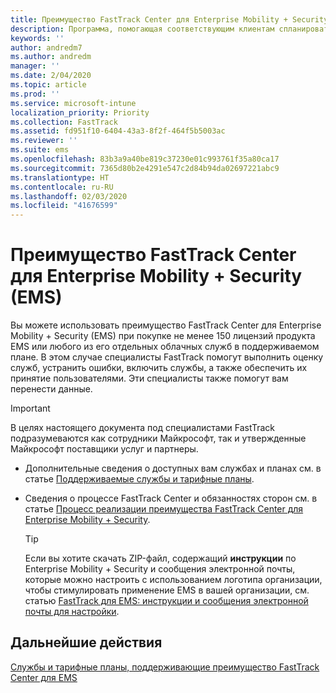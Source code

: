 ```yaml
---
title: Преимущество FastTrack Center для Enterprise Mobility + Security (EMS)
description: Программа, помогающая соответствующим клиентам спланировать и развернуть службы Intune и Azure Active Directory Premium.
keywords: ''
author: andredm7
ms.author: andredm
manager: ''
ms.date: 2/04/2020
ms.topic: article
ms.prod: ''
ms.service: microsoft-intune
localization_priority: Priority
ms.collection: FastTrack
ms.assetid: fd951f10-6404-43a3-8f2f-464f5b5003ac
ms.reviewer: ''
ms.suite: ems
ms.openlocfilehash: 83b3a9a40be819c37230e01c993761f35a80ca17
ms.sourcegitcommit: 7365d80b2e4291e547c2d84b94da02697221abc9
ms.translationtype: HT
ms.contentlocale: ru-RU
ms.lasthandoff: 02/03/2020
ms.locfileid: "41676599"
---
```

# <a name="fasttrack-center-benefit-for-enterprise-mobility--security-ems"></a>Преимущество FastTrack Center для Enterprise Mobility + Security (EMS)

Вы можете использовать преимущество FastTrack Center для Enterprise Mobility + Security (EMS) при покупке не менее 150 лицензий продукта EMS или любого из его отдельных облачных служб в поддерживаемом плане. В этом случае специалисты FastTrack помогут выполнить оценку служб, устранить ошибки, включить службы, а также обеспечить их принятие пользователями. Эти специалисты также помогут вам перенести данные. 

> [!IMPORTANT]
> В целях настоящего документа под специалистами FastTrack подразумеваются как сотрудники Майкрософт, так и утвержденные Майкрософт поставщики услуг и партнеры.

- Дополнительные сведения о доступных вам службах и планах см. в статье [Поддерживаемые службы и тарифные планы](M365-eligible-services-and-plans.md).

- Сведения о процессе FastTrack Center и обязанностях сторон см. в статье [Процесс реализации преимущества FastTrack Center для Enterprise Mobility + Security](EMS-fasttrack-process.md).

    > [!TIP]
    > Если вы хотите скачать ZIP-файл, содержащий **инструкции** по Enterprise Mobility + Security и сообщения электронной почты, которые можно настроить с использованием логотипа организации, чтобы стимулировать применение EMS в вашей организации, см. статью [FastTrack для EMS: инструкции и сообщения электронной почты для настройки](https://gallery.technet.microsoft.com/FastTrack-for-EMS-How-To-f170da4c).

## <a name="next-steps"></a>Дальнейшие действия

[Службы и тарифные планы, поддерживающие преимущество FastTrack Center для EMS](M365-eligible-services-and-plans.md)


